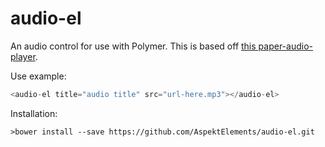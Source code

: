 # audio-el

An audio control for use with Polymer.
This is based off [this paper-audio-player](https://github.com/gorork/paper-audio-player).

Use example:
```javascript
<audio-el title="audio title" src="url-here.mp3"></audio-el>
```

Installation:

```html
>bower install --save https://github.com/AspektElements/audio-el.git
```
